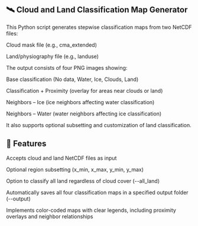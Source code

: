 ## 🛰️ Cloud and Land Classification Map Generator

This Python script generates stepwise classification maps from two NetCDF files:

 Cloud mask file (e.g., cma_extended)

 Land/physiography file (e.g., landuse)

The output consists of four PNG images showing:

Base classification (No data, Water, Ice, Clouds, Land)

Classification + Proximity (overlay for areas near clouds or land)

Neighbors – Ice (ice neighbors affecting water classification)

Neighbors – Water (water neighbors affecting ice classification)

It also supports optional subsetting and customization of land classification.

## 🔧 Features

Accepts cloud and land NetCDF files as input

Optional region subsetting (x_min, x_max, y_min, y_max)

Option to classify all land regardless of cloud cover (--all_land)

Automatically saves all four classification maps in a specified output folder (--output)

Implements color-coded maps with clear legends, including proximity overlays and neighbor relationships
